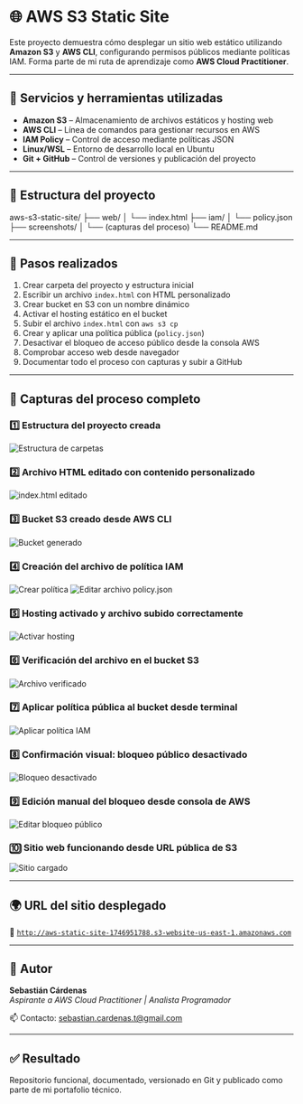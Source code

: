 # 🌐 AWS S3 Static Site

Este proyecto demuestra cómo desplegar un sitio web estático utilizando **Amazon S3** y **AWS CLI**, configurando permisos públicos mediante políticas IAM. Forma parte de mi ruta de aprendizaje como **AWS Cloud Practitioner**.

---

## 🔧 Servicios y herramientas utilizadas

- **Amazon S3** – Almacenamiento de archivos estáticos y hosting web
- **AWS CLI** – Línea de comandos para gestionar recursos en AWS
- **IAM Policy** – Control de acceso mediante políticas JSON
- **Linux/WSL** – Entorno de desarrollo local en Ubuntu
- **Git + GitHub** – Control de versiones y publicación del proyecto

---

## 📁 Estructura del proyecto

aws-s3-static-site/
├── web/
│ └── index.html
├── iam/
│ └── policy.json
├── screenshots/
│ └── (capturas del proceso)
└── README.md

---

## 🚀 Pasos realizados

1. Crear carpeta del proyecto y estructura inicial
2. Escribir un archivo `index.html` con HTML personalizado
3. Crear bucket en S3 con un nombre dinámico
4. Activar el hosting estático en el bucket
5. Subir el archivo `index.html` con `aws s3 cp`
6. Crear y aplicar una política pública (`policy.json`)
7. Desactivar el bloqueo de acceso público desde la consola AWS
8. Comprobar acceso web desde navegador
9. Documentar todo el proceso con capturas y subir a GitHub

---

## 📸 Capturas del proceso completo

### 1️⃣ Estructura del proyecto creada
![Estructura de carpetas](screenshots/01-crear-carpeta.png)

### 2️⃣ Archivo HTML editado con contenido personalizado
![index.html editado](screenshots/02-index-html.png)

### 3️⃣ Bucket S3 creado desde AWS CLI
![Bucket generado](screenshots/03-crear-bucket.png)

### 4️⃣ Creación del archivo de política IAM
![Crear política](screenshots/04-crear-politica.png)
![Editar archivo policy.json](screenshots/04b-editar-politica.png)

### 5️⃣ Hosting activado y archivo subido correctamente
![Activar hosting](screenshots/05-activar-hosting-subir.png)

### 6️⃣ Verificación del archivo en el bucket S3
![Archivo verificado](screenshots/06-verificar-subida.png)

### 7️⃣ Aplicar política pública al bucket desde terminal
![Aplicar política IAM](screenshots/07-aplicar-politica.png)

### 8️⃣ Confirmación visual: bloqueo público desactivado
![Bloqueo desactivado](screenshots/08-bloqueo-desactivado.png)

### 9️⃣ Edición manual del bloqueo desde consola de AWS
![Editar bloqueo público](screenshots/09-editar-bloqueo.png)

### 🔟 Sitio web funcionando desde URL pública de S3
![Sitio cargado](screenshots/10-sitio-final.png)

---

## 🌍 URL del sitio desplegado

🔗 [`http://aws-static-site-1746951788.s3-website-us-east-1.amazonaws.com`](http://aws-static-site-1746951788.s3-website-us-east-1.amazonaws.com)

---

## 👤 Autor

**Sebastián Cárdenas**  
*Aspirante a AWS Cloud Practitioner | Analista Programador*

📫 Contacto: [sebastian.cardenas.t@gmail.com](mailto:sebastian.cardenas.t@gmail.com)

---

## ✅ Resultado

Repositorio funcional, documentado, versionado en Git y publicado como parte de mi portafolio técnico.


